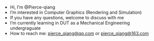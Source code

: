 - Hi, I’m @Pierce-qiang
- I’m interested in Computer Graphics (Rendering and Simulation)
- If you have any questions, welcome to discuss with me
- I’m currently learning in DUT as a Mechanical Engineering undergraguate
- How to reach me: pierce_qiang@qq.com   or pierce_qiang@163.com

<!---
Pierce-qiang/Pierce-qiang is a ✨ special ✨ repository because its `README.md` (this file) appears on your GitHub profile.
You can click the Preview link to take a look at your changes.
--->
